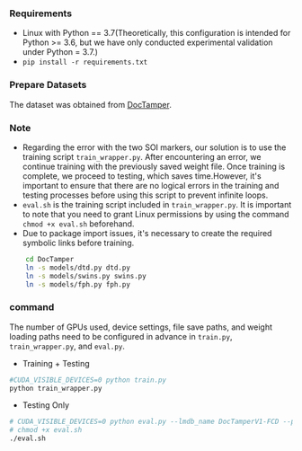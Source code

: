 ### Requirements
- Linux with Python == 3.7(Theoretically, this configuration is intended for Python >= 3.6, but we have only conducted experimental validation under Python = 3.7.)
- `pip install -r requirements.txt`


### Prepare Datasets
The dataset was obtained from [DocTamper](https://github.com/qcf-568/DocTamper).

### Note
- Regarding the error with the two SOI markers, our solution is to use the training script `train_wrapper.py`. After encountering an error, we continue training with the previously saved weight file. Once training is complete, we proceed to testing, which saves time.However, it's important to ensure that there are no logical errors in the training and testing processes before using this script to prevent infinite loops.
- `eval.sh` is the training script included in `train_wrapper.py`. It is important to note that you need to grant Linux permissions by using the command `chmod +x eval.sh` beforehand.
- Due to package import issues, it's necessary to create the required symbolic links before training.
```bash
    cd DocTamper
    ln -s models/dtd.py dtd.py
    ln -s models/swins.py swins.py
    ln -s models/fph.py fph.py
```


### command
The number of GPUs used, device settings, file save paths, and weight loading paths need to be configured in advance in `train.py`, `train_wrapper.py`, and `eval.py`.

- Training + Testing
```bash
#CUDA_VISIBLE_DEVICES=0 python train.py
python train_wrapper.py
```

- Testing Only
```bash
# CUDA_VISIBLE_DEVICES=0 python eval.py --lmdb_name DocTamperV1-FCD --pth outputs/base/resnet18/ckpt/checkpoint-best.pth --minq 75
# chmod +x eval.sh
./eval.sh
```
